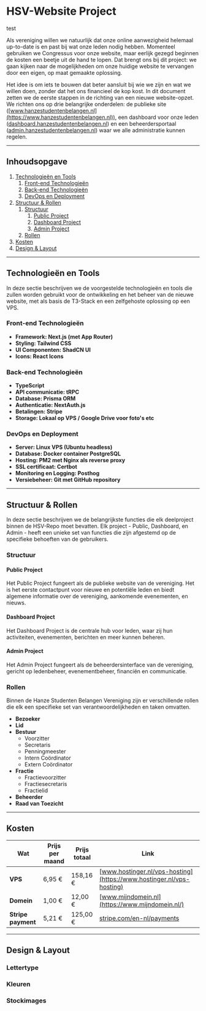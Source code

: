 # HSV-Website Project

test

Als vereniging willen we natuurlijk dat onze online aanwezigheid helemaal up-to-date is en past bij wat onze leden nodig hebben. Momenteel gebruiken we Congressus voor onze website, maar eerlijk gezegd beginnen de kosten een beetje uit de hand te lopen. Dat brengt ons bij dit project: we gaan kijken naar de mogelijkheden om onze huidige website te vervangen door een eigen, op maat gemaakte oplossing.

Het idee is om iets te bouwen dat beter aansluit bij wie we zijn en wat we willen doen, zonder dat het ons financieel de kop kost. In dit document zetten we de eerste stappen in de richting van een nieuwe website-opzet. We richten ons op drie belangrijke onderdelen: de publieke site ([www.hanzestudentenbelangen.nl](https://www.hanzestudentenbelangen.nl)), een dashboard voor onze leden ([dashboard.hanzestudentenbelangen.nl](https://dashboard.hanzestudentenbelangen.nl)) en een beheerdersportaal ([admin.hanzestudentenbelangen.nl](https://admin.hanzestudentenbelangen.nl)) waar we alle administratie kunnen regelen.

---

## Inhoudsopgave
1. [Technologieën en Tools](#technologieën-en-tools)
    1. [Front-end Technologieën](#front-end-technologieën)
    2. [Back-end Technologieën](#back-end-technologieën)
    3. [DevOps en Deployment](#devops-en-deployment)
2. [Structuur & Rollen](#structuur--rollen)
    1. [Structuur](#structuur)
        1. [Public Project](#public-project)
        2. [Dashboard Project](#dashboard-project)
        3. [Admin Project](#admin-project)
    2. [Rollen](#rollen)
3. [Kosten](#kosten)
4. [Design & Layout](#design--layout)

---

## Technologieën en Tools
In deze sectie beschrijven we de voorgestelde technologieën en tools die zullen worden gebruikt voor de ontwikkeling en het beheer van de nieuwe website, met als basis de T3-Stack en een zelfgehoste oplossing op een VPS.

### Front-end Technologieën
- **Framework: Next.js (met App Router)**
- **Styling: Tailwind CSS**
- **UI Componenten: ShadCN UI**
- **Icons: React Icons**

### Back-end Technologieën
- **TypeScript**
- **API communicatie: tRPC**
- **Database: Prisma ORM**
- **Authenticatie: NextAuth.js**
- **Betalingen: Stripe**
- **Storage: Lokaal op VPS / Google Drive voor foto's etc**

### DevOps en Deployment
- **Server: Linux VPS (Ubuntu headless)**
- **Database: Docker container PostgreSQL**
- **Hosting: PM2 met Nginx als reverse proxy**
- **SSL certificaat: Certbot**
- **Monitoring en Logging: Posthog**
- **Versiebeheer: Git met GitHub repository**

---

## Structuur & Rollen
In deze sectie beschrijven we de belangrijkste functies die elk deelproject binnen de HSV-Repo moet bevatten. Elk project - Public, Dashboard, en Admin - heeft een unieke set van functies die zijn afgestemd op de specifieke behoeften van de gebruikers.

### Structuur
#### Public Project
Het Public Project fungeert als de publieke website van de vereniging. Het is het eerste contactpunt voor nieuwe en potentiële leden en biedt algemene informatie over de vereniging, aankomende evenementen, en nieuws.

#### Dashboard Project
Het Dashboard Project is de centrale hub voor leden, waar zij hun activiteiten, evenementen, berichten en meer kunnen beheren.

#### Admin Project
Het Admin Project fungeert als de beheerdersinterface van de vereniging, gericht op ledenbeheer, evenementbeheer, financiën en communicatie.

### Rollen
Binnen de Hanze Studenten Belangen Vereniging zijn er verschillende rollen die elk een specifieke set van verantwoordelijkheden en taken omvatten.

- **Bezoeker**
- **Lid**
- **Bestuur**
    - Voorzitter
    - Secretaris
    - Penningmeester
    - Intern Coördinator
    - Extern Coördinator
- **Fractie**
    - Fractievoorzitter
    - Fractiesecretaris
    - Fractielid
- **Beheerder**
- **Raad van Toezicht**

---

## Kosten
| Wat | Prijs per maand | Prijs totaal | Link |
| --- | --- | --- | --- |
| **VPS** | 6,95 € | 158,16 € | [www.hostinger.nl/vps-hosting](https://www.hostinger.nl/vps-hosting) |
| **Domein** | 1,00 € | 12,00 € | [www.mijndomein.nl](https://www.mijndomein.nl/) |
| **Stripe payment** | 5,21 € | 125,00 € | [stripe.com/en-nl/payments](https://stripe.com/en-nl/payments) |

---

## Design & Layout
### Lettertype
### Kleuren
### Stockimages
